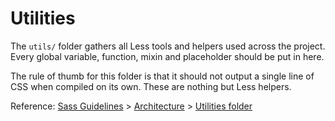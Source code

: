 # Utilities

The `utils/` folder gathers all Less tools and helpers used across the project. Every global variable, function, mixin and placeholder should be put in here.

The rule of thumb for this folder is that it should not output a single line of CSS when compiled on its own. These are nothing but Less helpers.

Reference: [Sass Guidelines](http://sass-guidelin.es/) > [Architecture](http://sass-guidelin.es/#architecture) > [Utilities folder](http://sass-guidelin.es/#utils-folder)

